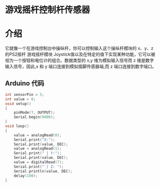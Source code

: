 # 游戏摇杆控制杆传感器

# 介绍

它就像一个在游戏控制台中操纵杆，你可以控制输入这个操纵杆模块的 x、y、z 的PS2摇杆 游戏摇杆模块 Joystick值以及在特定的值下实现某种功能，它可以被视为一个按钮和电位计的组合。数据类型的 x,y 维为模拟输入信号而 z 维是数字输入信号，因此,x 和 y 端口连接到模拟插脚传感器端,而 z 端口连接到数字端口。

## Arduino 代码

```cpp
int sensorPin = 5; 
int value = 0; 
void setup() 
{
    pinMode(7, OUTPUT); 
    Serial.begin(9600); 
}
void loop() 
{ 
    value = analogRead(0); 
    Serial.print("X:");
    Serial.print(value, DEC); 
    value = analogRead(1); 
    Serial.print(" | Y:"); 
    Serial.print(value, DEC);
    value = digitalRead(7); 
    Serial.print(" | Z: "); 
    Serial.println(value, DEC); 
    delay(100);
}
```




